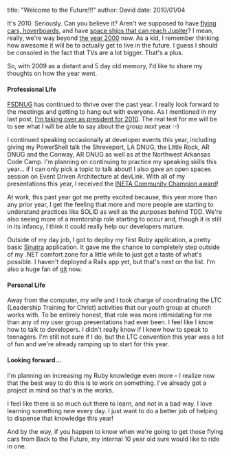 
title: "Welcome to the Future!!!"
author: David
date: 2010/01/04

It's 2010. Seriously. Can you believe it? Aren't we supposed to have [flying cars, hoverboards](http://www.imdb.com/title/tt0096874/), and have [space ships that can reach Jupiter](http://www.imdb.com/title/tt0086837/)? I mean, really, we're way beyond [the year 2000](http://en.wikipedia.org/wiki/List_of_Conan_O%27Brien_sketches#In_the_Year_2000.2F3000) now. As a kid, I remember thinking how awesome it will be to actually get to live in the future. I guess I should be consoled in the fact that TVs are a lot bigger. That's a plus. 

So, with 2009 as a distant and 5 day old memory, I'd like to share my thoughts on how the year went.

#### Professional Life

[FSDNUG](http://fsdnug.org) has continued to thrive over the past year. I really look forward to the meetings and getting to hang out with everyone. As I mentioned in my last post, [I'm taking over as president for 2010](http://www.mohundro.com/blog/2009/11/30/BigShoesToFill.aspx). The real test for me will be to see what I will be able to say about the group *next* year :-) 

I continued speaking occasionally at developer events this year, including giving my PowerShell talk the Shreveport, LA DNUG, the Little Rock, AR DNUG and the Conway, AR DNUG as well as at the Northwest Arkansas Code Camp. I'm planning on continuing to practice my speaking skills this year... if I can only pick a topic to talk about! I also gave an open spaces session on Event Driven Architecture at devLink. With all of my presentations this year, I received the [INETA Community Champion award](http://www.inetachamps.com/Profile/Details/drmohundro)! 

At work, this past year got me pretty excited because, this year more than any prior year, I get the feeling that more and more people are starting to understand practices like SOLID as well as the *purposes* behind TDD. We're also seeing more of a mentorship role starting to occur and, though it is still in its infancy, I think it could really help our developers mature. 

Outside of my day job, I got to deploy my first Ruby application, a pretty basic [Sinatra](http://www.sinatrarb.com/) application. It gave me the chance to completely step outside of my .NET comfort zone for a little while to just get a taste of what's possible. I haven't deployed a Rails app yet, but that's next on the list. I'm also a huge fan of [git](http://www.git-scm.com/) now.

#### Personal Life

Away from the computer, my wife and I took charge of coordinating the LTC (Leadership Training for Christ) activities that our youth group at church works with. To be entirely honest, that role was more intimidating for me than any of my user group presentations had ever been. I feel like I know how to talk to developers. I didn't really know if I knew how to speak to teenagers. I'm still not sure if I do, but the LTC convention this year was a lot of fun and we're already ramping up to start for this year.

#### Looking forward...

I'm planning on increasing my Ruby knowledge even more – I realize now that the best way to do this is to work on something. I've already got a project in mind so that's in the works.

I feel like there is so much out there to learn, and not in a bad way. I love learning something new every day. I just want to do a better job of helping to dispense that knowledge this year!

And by the way, if you happen to know when we're going to get those flying cars from Back to the Future, my internal 10 year old sure would like to ride in one.
